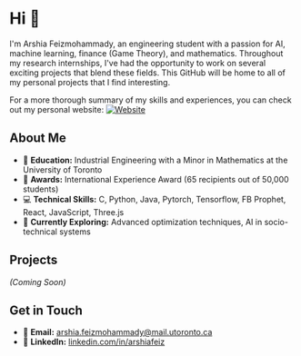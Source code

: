 # Hi 👋

I'm Arshia Feizmohammady, an engineering student with a passion for AI, machine learning, finance (Game Theory), and mathematics. Throughout my research internships, I've had the opportunity to work on several exciting projects that blend these fields. This GitHub will be home to all of my personal projects that I find interesting.

For a more thorough summary of my skills and experiences, you can check out my personal website:
[![Website](https://img.shields.io/badge/Website-arshiafeizmohammady.com-blue)](https://arshiafeizmohammady.com)

## About Me

- 🏫 **Education:** Industrial Engineering with a Minor in Mathematics at the University of Toronto
- 🥇 **Awards:** International Experience Award (65 recipients out of 50,000 students)
- 💻 **Technical Skills:** C, Python, Java, Pytorch, Tensorflow, FB Prophet, React, JavaScript, Three.js
- 🌱 **Currently Exploring:** Advanced optimization techniques, AI in socio-technical systems

## Projects

*(Coming Soon)*

## Get in Touch

- 📧 **Email:** [arshia.feizmohammady@mail.utoronto.ca](mailto:arshia.feizmohammady@mail.utoronto.ca)
- 💼 **LinkedIn:** [linkedin.com/in/arshiafeiz](https://linkedin.com/in/arshiafeiz)
